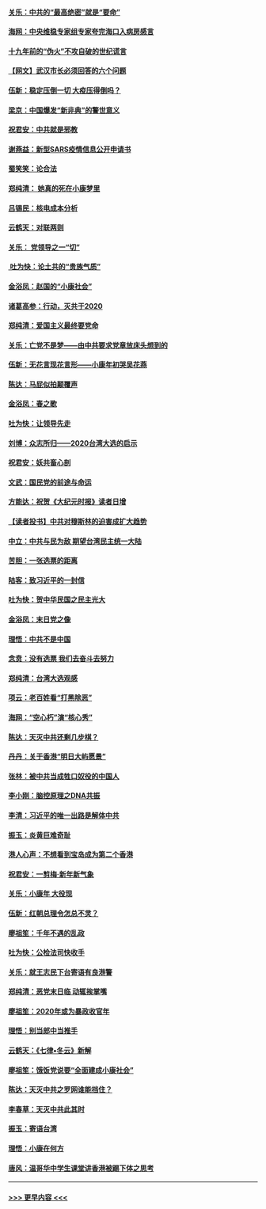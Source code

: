#### [关乐：中共的“最高绝密”就是“要命”](../pages/nsc993/n11816946.md?t=01242255) 
#### [海网：中央维稳专家组专家夸完海口入病房感言](../pages/nsc993/n11815138.md?t=01242255) 
#### [十九年前的“伪火”不攻自破的世纪谎言](../pages/nsc993/n11813238.md?t=01242255) 
#### [【网文】武汉市长必须回答的六个问题](../pages/nsc993/n11813848.md?t=01242255) 
#### [伍新：稳定压倒一切 大疫压得倒吗？](../pages/nsc993/n11812634.md?t=01242255) 
#### [梁京：中国爆发“新非典”的警世意义](../pages/nsc993/n11812554.md?t=01242255) 
#### [祝君安：中共就是邪教](../pages/nsc993/n11812431.md?t=01242255) 
#### [谢燕益：新型SARS疫情信息公开申请书](../pages/nsc993/n11808840.md?t=01242255) 
#### [蜀笑笑：论合法](../pages/nsc993/n11808064.md?t=01242255) 
#### [郑纯清： 她真的死在小康梦里](../pages/nsc993/n11806623.md?t=01242255) 
#### [吕锡民：核电成本分析](../pages/nsc993/n11806284.md?t=01242255) 
#### [云鹤天：对联两则](../pages/nsc993/n11805957.md?t=01242255) 
#### [关乐： 党领导之一“切”](../pages/nsc993/n11804505.md?t=01242255) 
#### [ 吐为快：论土共的“贵族气质”](../pages/nsc993/n11804490.md?t=01242255) 
#### [金浴凤：赵国的“小康社会”](../pages/nsc993/n11804452.md?t=01242255) 
#### [诸葛高参：行动，灭共于2020](../pages/nsc993/n11804120.md?t=01242255) 
#### [郑纯清：爱国主义最终要党命](../pages/nsc993/n11802197.md?t=01242255) 
#### [关乐：亡党不是梦——由中共要求党章放床头想到的](../pages/nsc993/n11802156.md?t=01242255) 
#### [伍新：无花言现花言形——小康年初哭吴花燕](../pages/nsc993/n11800044.md?t=01242255) 
#### [陈达：马屁似拍颠覆声](../pages/nsc993/n11800010.md?t=01242255) 
#### [金浴凤：春之歌](../pages/nsc993/n11797687.md?t=01242255) 
#### [吐为快：让领导先走](../pages/nsc993/n11797512.md?t=01242255) 
#### [刘博：众志所归——2020台湾大选的启示](../pages/nsc993/n11796878.md?t=01242255) 
#### [祝君安：妖共畜心剖](../pages/nsc993/n11794273.md?t=01242255) 
#### [文武：国民党的前途与命运](../pages/nsc993/n11794198.md?t=01242255) 
#### [方能达：祝贺《大纪元时报》读者日增](../pages/nsc993/n11793807.md?t=01242255) 
#### [【读者投书】中共对穆斯林的迫害成扩大趋势](../pages/nsc993/n11791371.md?t=01242255) 
#### [中立：中共与民为敌 期望台湾民主统一大陆](../pages/nsc993/n11790392.md?t=01242255) 
#### [苦胆：一张选票的距离](../pages/nsc993/n11788914.md?t=01242255) 
#### [陆客：致习近平的一封信](../pages/nsc993/n11788867.md?t=01242255) 
#### [吐为快：贺中华民国之民主光大](../pages/nsc993/n11788618.md?t=01242255) 
#### [金浴凤：末日党之像](../pages/nsc993/n11787475.md?t=01242255) 
#### [理悟：中共不是中国](../pages/nsc993/n11787463.md?t=01242255) 
#### [念贲：没有选票  我们去奋斗去努力](../pages/nsc993/n11787398.md?t=01242255) 
#### [郑纯清：台湾大选观感](../pages/nsc993/n11786210.md?t=01242255) 
#### [项云：老百姓看“打黑除恶”](../pages/nsc993/n11785398.md?t=01242255) 
#### [海网：“空心朽”演“核心秀”](../pages/nsc993/n11783874.md?t=01242255) 
#### [陈达：天灭中共还剩几步棋？](../pages/nsc993/n11783719.md?t=01242255) 
#### [丹丹：关于香港“明日大屿愿景”](../pages/nsc993/n11783273.md?t=01242255) 
#### [张林：被中共当成牲口奴役的中国人](../pages/nsc993/n11782397.md?t=01242255) 
#### [李小刚：脑控原理之DNA共振](../pages/nsc993/n11780962.md?t=01242255) 
#### [李清：习近平的唯一出路是解体中共](../pages/nsc993/n11780866.md?t=01242255) 
#### [振玉：炎黄巨难奇耻](../pages/nsc993/n11779632.md?t=01242255) 
#### [港人心声：不想看到宝岛成为第二个香港](../pages/nsc993/n11778817.md?t=01242255) 
#### [祝君安：一剪梅‧新年新气象](../pages/nsc993/n11776340.md?t=01242255) 
#### [关乐：小康年 大役现](../pages/nsc993/n11774213.md?t=01242255) 
#### [伍新：红朝总理令怎总不灵？](../pages/nsc993/n11770813.md?t=01242255) 
#### [廖祖笙：千年不遇的乱政](../pages/nsc993/n11770373.md?t=01242255) 
#### [吐为快：公检法司快收手](../pages/nsc993/n11770359.md?t=01242255) 
#### [关乐：就王志民下台寄语有良港警](../pages/nsc993/n11769903.md?t=01242255) 
#### [郑纯清：恶党末日临 动辄挨掌嘴](../pages/nsc993/n11769356.md?t=01242255) 
#### [廖祖笙：2020年或为暴政收官年](../pages/nsc993/n11768216.md?t=01242255) 
#### [理悟：别当郎中当推手](../pages/nsc993/n11768243.md?t=01242255) 
#### [云鹤天：《七律▪冬云》新解](../pages/nsc993/n11768204.md?t=01242255) 
#### [廖祖笙：饿饭党说要“全面建成小康社会”](../pages/nsc993/n11767482.md?t=01242255) 
#### [陈达：天灭中共之罗网谁能挡住？](../pages/nsc993/n11767465.md?t=01242255) 
#### [李春草：天灭中共此其时](../pages/nsc993/n11767452.md?t=01242255) 
#### [振玉：寄语台湾](../pages/nsc993/n11767432.md?t=01242255) 
#### [理悟：小康在何方](../pages/nsc993/n11767394.md?t=01242255) 
#### [唐风：温哥华中学生课堂讲香港被踢下体之思考](../pages/nsc993/n11766848.md?t=01242255) 

----
#### [ >>> 更早内容 <<< ](../indexes/nsc993-earlier.md)
